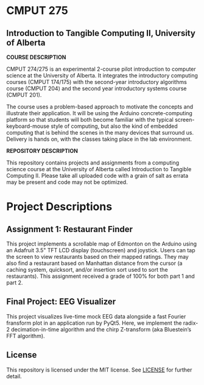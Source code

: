 # CMPUT 275
## Introduction to Tangible Computing II, University of Alberta

**COURSE DESCRIPTION**

CMPUT 274/275 is an experimental 2-course pilot introduction to computer science at the University of Alberta. It integrates the introductory computing courses (CMPUT 174/175) with the second-year introductory algorithms course (CMPUT 204) and the second year introductory systems course (CMPUT 201).

The course uses a problem-based approach to motivate the concepts and illustrate their application. It will be using the Arduino concrete-computing platform so that students will both become familiar with the typical screen-keyboard-mouse style of computing, but also the kind of embedded computing that is behind the scenes in the many devices that surround us. Delivery is hands on, with the classes taking place in the lab environment.

**REPOSITORY DESCRIPTION**

This repository contains projects and assignments from a computing science course at the University of Alberta called Introduction to Tangible Computing II. Please take all uploaded code with a grain of salt as errata may be present and code may not be optimized.

# Project Descriptions

## Assignment 1: Restaurant Finder
This project implements a scrollable map of Edmonton on the Arduino using an Adafruit 3.5" TFT LCD display (touchscreen) and joystick. Users can tap the screen to view restaurants based on their mapped ratings. They may also find a restaurant based on Manhattan distance from the cursor (a caching system, quicksort, and/or insertion sort used to sort the restaurants). This assignment received a grade of 100% for both part 1 and part 2.

## Final Project: EEG Visualizer
This project visualizes live-time mock EEG data alongside a fast Fourier fransform plot in an application run by PyQt5. Here, we implement the radix-2 decimation-in-time algorithm and the chirp Z-transform (aka Bluestein’s FFT algorithm).

## License
This repository is licensed under the MIT license. See [LICENSE](./LICENSE) for further detail.

